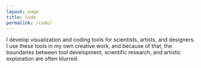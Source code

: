 ```yaml
---
layout: page
title: Code
permalink: /code/
---
```


I develop visualization and coding tools for scientists, artists, and designers. I use these tools in my own creative work, and because of that, the boundaries between tool development, scientific research, and artistic exploration are often blurred. 
